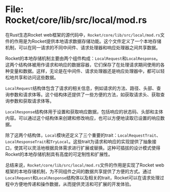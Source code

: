 # File: Rocket/core/lib/src/local/mod.rs

在Rust生态Rocket web框架的源代码中，`Rocket/core/lib/src/local/mod.rs`文件的作用是为Rocket提供本地请求数据存储功能。这个文件定义了一个本地存储机制，可以在同一请求的不同中间件、请求处理器和响应处理器之间共享数据。

Rocket的本地存储机制主要由两个组件构成：`LocalRequest`和`LocalResponse`。这两个结构体被用作请求和响应的数据容器，它们保存了在处理请求期间使用的各种变量和数据。这样，无论是在中间件、请求处理器还是响应处理器中，都可以轻松地共享和访问这些数据。

`LocalRequest`结构体包含了请求的相关信息，例如请求的方法、路径、头部、查询参数和请求体等。这个结构体还提供了一些方便的方法，如获取请求头、获取查询参数和获取请求体等。

`LocalResponse`结构体用于设置和获取响应数据，包括响应的状态码、头部和主体内容。可以通过这个结构体来创建和修改响应，也可以方便地读取已设置的响应数据。

除了这两个结构体，`Local`模块还定义了三个重要的trait：`LocalRequestTrait`、`LocalResponseTrait`和`TryLocal`。这些trait为请求和响应的实现提供了抽象接口，使其可以灵活地根据具体需求进行扩展或替换。这种可插拔的设计模式使得Rocket的本地存储机制具有高度的可定制性和扩展性。

总结来说，`Rocket/core/lib/src/local/mod.rs`文件的作用是实现了Rocket web框架的本地存储机制，为不同组件之间的数据共享提供了方便的方式。通过`LocalRequest`和`LocalResponse`结构体以及相关的trait，Rocket可以在请求处理过程中方便地传递和操作数据，从而提供灵活和可扩展的开发体验。

